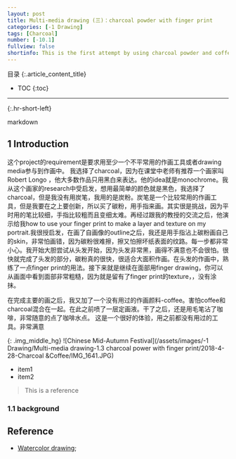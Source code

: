 ```yaml
---
layout: post
title: Multi-media drawing (三)：charcoal powder with finger print
categories: [-1 Drawing]
tags: [Charcoal]
number: [-10.1]
fullview: false
shortinfo: This is the first attempt by using charcoal powder and coffee to show  mixing with drawing tools
---
```

目录
{:.article_content_title}

* TOC
{:toc}

---
{:.hr-short-left}

markdown

## 1 Introduction



这个project的requirement是要求用至少一个不平常用的作画工具或者drawing media参与到作画中。
我选择了charcoal，因为在课堂中老师有推荐一个画家叫Robert Longo ，他大多数作品只用黑白来表达。他的idea就是monochrome。我从这个画家的research中受启发，想用最简单的颜色就是黑色，我选择了charcoal，但是我没有用炭笔，我用的是炭粉。炭笔是一个比较常用的作画工具，但是我要在之上要创新，所以买了碳粉，用手指来画。其实很是挑战，因为平时用的笔比较细，手指比较粗而且变细太难。再经过跟我的教授的交流之后，他演示给我how to use your finger print to make a layer and texture on my portrait.我很授启发，在画了自画像的outline之后，我还是用手指沾上碳粉画自己的skin，非常怕画错，因为碳粉很难擦，擦又怕擦坏纸表面的纹路。每一步都非常小心。我开始大胆尝试从头发开始，因为头发非常黑，画得不满意也不会很怕。很快就完成了头发的部分，碳粉真的很快，很适合大面积作画。在头发的作画中，熟练了一点finger print的用法。接下来就是继续在面部用finger drawing，你可以从画面中看到面部非常粗糙，因为就是留有了finger print的texture，，没有涂抹。

在完成主要的画之后，我又加了一个没有用过的作画颜料-coffee。害怕coffee和charcoal混合在一起。在此之前喷了一层定画液。干了之后，还是用毛笔沾了咖啡，非常随意的点了咖啡水点。
这是一个很好的体验，用之前都没有用过的工具。非常满意


{: .img_middle_hg}
![Chinese Mid-Autumn Festival](/assets/images/-1 Drawing/Multi-media drawing-1.3 charcoal power with finger print/2018-4-28-Charcoal &Coffee/IMG_1641.JPG)

- item1
- item2

> This is a reference

### 1.1 background


## Reference

- [Watercolor drawing](https://www.youtube.com/watch?v=qDqpmSwyHqQ);





